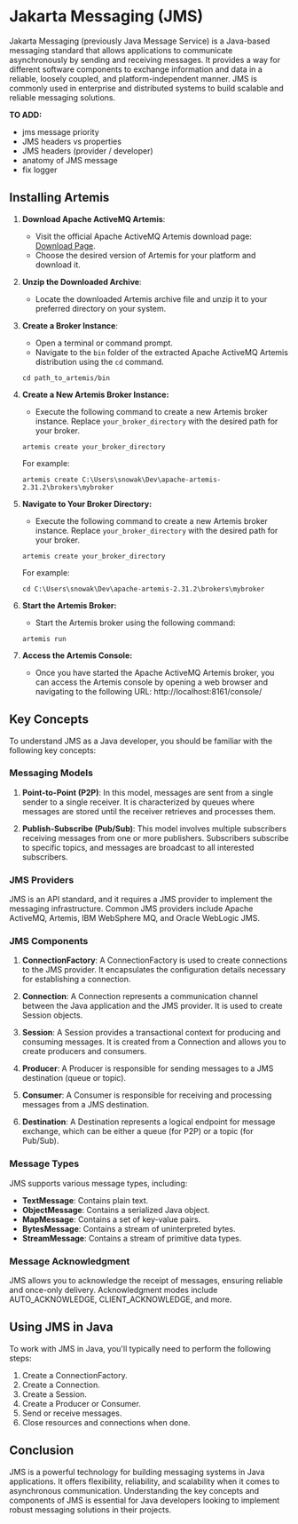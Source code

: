 # Jakarta Messaging (JMS)

Jakarta Messaging (previously Java Message Service) is a Java-based messaging standard that allows applications to
communicate asynchronously by
sending and receiving messages. It provides a way for different software components to exchange information and data in
a reliable, loosely coupled, and platform-independent manner. JMS is commonly used in enterprise and distributed systems
to build scalable and reliable messaging solutions.

**TO ADD:**

- jms message priority
- JMS headers vs properties
- JMS headers (provider / developer)
- anatomy of JMS message
- fix logger

## Installing Artemis

1. **Download Apache ActiveMQ Artemis**:
    - Visit the official Apache ActiveMQ Artemis download
      page: [Download Page](https://activemq.apache.org/components/artemis/download/).
    - Choose the desired version of Artemis for your platform and download it.

2. **Unzip the Downloaded Archive**:
    - Locate the downloaded Artemis archive file and unzip it to your preferred directory on your system.

3. **Create a Broker Instance**:
    - Open a terminal or command prompt.
    - Navigate to the `bin` folder of the extracted Apache ActiveMQ Artemis distribution using the `cd` command.

   ```shell
   cd path_to_artemis/bin
   ```

4. **Create a New Artemis Broker Instance:**
    - Execute the following command to create a new Artemis broker instance. Replace `your_broker_directory` with the
      desired path for your broker.
   ```shell
   artemis create your_broker_directory
   ```
   For example:
   ```shell
   artemis create C:\Users\snowak\Dev\apache-artemis-2.31.2\brokers\mybroker
   ```

5. **Navigate to Your Broker Directory:**
    - Execute the following command to create a new Artemis broker instance. Replace `your_broker_directory` with the
      desired path for your broker.
   ```shell
   artemis create your_broker_directory
   ```
   For example:
      ```shell
   cd C:\Users\snowak\Dev\apache-artemis-2.31.2\brokers\mybroker
   ```
6. **Start the Artemis Broker:**
    - Start the Artemis broker using the following command:
   ```shell
   artemis run
   ```
7. **Access the Artemis Console:**
    - Once you have started the Apache ActiveMQ Artemis broker, you can access the Artemis console by opening a web
      browser and navigating to the following URL:
      http://localhost:8161/console/

## Key Concepts

To understand JMS as a Java developer, you should be familiar with the following key concepts:

### Messaging Models

1. **Point-to-Point (P2P)**: In this model, messages are sent from a single sender to a single receiver. It is
   characterized by queues where messages are stored until the receiver retrieves and processes them.

2. **Publish-Subscribe (Pub/Sub)**: This model involves multiple subscribers receiving messages from one or more
   publishers. Subscribers subscribe to specific topics, and messages are broadcast to all interested subscribers.

### JMS Providers

JMS is an API standard, and it requires a JMS provider to implement the messaging infrastructure. Common JMS providers
include Apache ActiveMQ, Artemis, IBM WebSphere MQ, and Oracle WebLogic JMS.

### JMS Components

1. **ConnectionFactory**: A ConnectionFactory is used to create connections to the JMS provider. It encapsulates the
   configuration details necessary for establishing a connection.

2. **Connection**: A Connection represents a communication channel between the Java application and the JMS provider. It
   is used to create Session objects.

3. **Session**: A Session provides a transactional context for producing and consuming messages. It is created from a
   Connection and allows you to create producers and consumers.

4. **Producer**: A Producer is responsible for sending messages to a JMS destination (queue or topic).

5. **Consumer**: A Consumer is responsible for receiving and processing messages from a JMS destination.

6. **Destination**: A Destination represents a logical endpoint for message exchange, which can be either a queue (for
   P2P) or a topic (for Pub/Sub).

### Message Types

JMS supports various message types, including:

- **TextMessage**: Contains plain text.
- **ObjectMessage**: Contains a serialized Java object.
- **MapMessage**: Contains a set of key-value pairs.
- **BytesMessage**: Contains a stream of uninterpreted bytes.
- **StreamMessage**: Contains a stream of primitive data types.

### Message Acknowledgment

JMS allows you to acknowledge the receipt of messages, ensuring reliable and once-only delivery. Acknowledgment modes
include AUTO_ACKNOWLEDGE, CLIENT_ACKNOWLEDGE, and more.

## Using JMS in Java

To work with JMS in Java, you'll typically need to perform the following steps:

1. Create a ConnectionFactory.
2. Create a Connection.
3. Create a Session.
4. Create a Producer or Consumer.
5. Send or receive messages.
6. Close resources and connections when done.

## Conclusion

JMS is a powerful technology for building messaging systems in Java applications. It offers flexibility, reliability,
and scalability when it comes to asynchronous communication. Understanding the key concepts and components of JMS is
essential for Java developers looking to implement robust messaging solutions in their projects.
